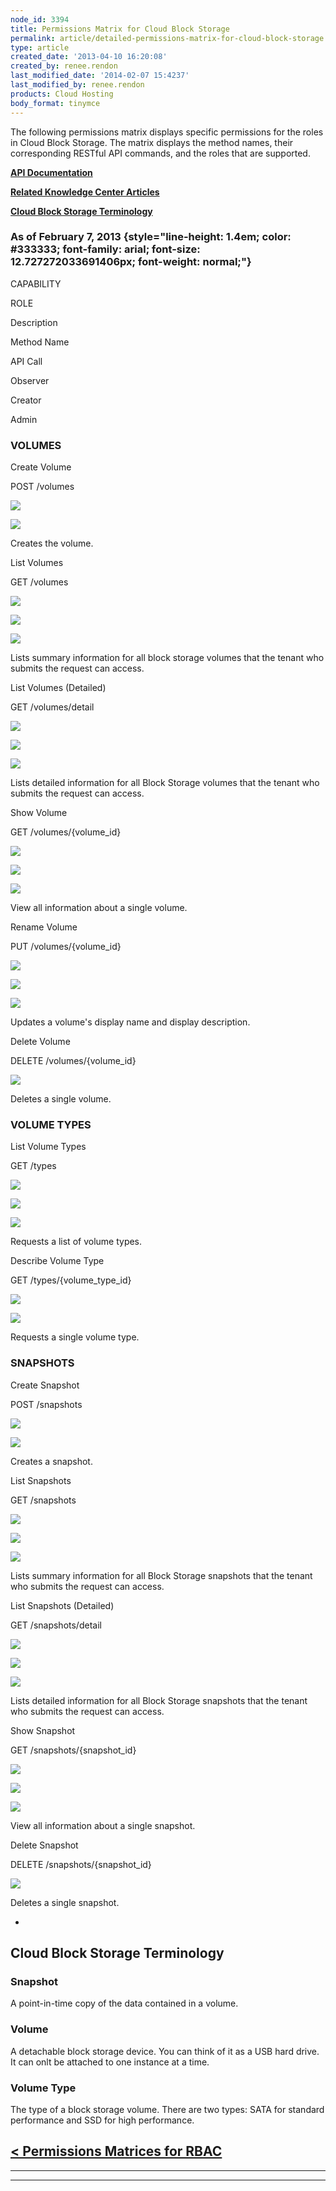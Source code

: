 ```yaml
---
node_id: 3394
title: Permissions Matrix for Cloud Block Storage
permalink: article/detailed-permissions-matrix-for-cloud-block-storage
type: article
created_date: '2013-04-10 16:20:08'
created_by: renee.rendon
last_modified_date: '2014-02-07 15:4237'
last_modified_by: renee.rendon
products: Cloud Hosting
body_format: tinymce
---
```


The following permissions matrix displays specific permissions for the
roles in Cloud Block Storage. The matrix displays the method names,
their corresponding RESTful API commands, and the roles that are
supported.  

**[API Documentation](http://docs.rackspace.com/)**

**[Related Knowledge Center
Articles](http://www.rackspace.com/knowledge_center/cloud-hosting)**

**[Cloud Block Storage Terminology](#blockstorage)**

### As of February 7, 2013 {style="line-height: 1.4em; color: #333333; font-family: arial; font-size: 12.727272033691406px; font-weight: normal;"}

CAPABILITY

ROLE

Description

Method Name

API Call

Observer

Creator

Admin

 

### VOLUMES

Create Volume

POST /volumes

 

![](/knowledge_center/sites/default/files/field/image/green%20checkmark_7.png)

![](/knowledge_center/sites/default/files/field/image/green%20checkmark_7.png)

Creates the volume. 

 

List Volumes

GET /volumes

![](/knowledge_center/sites/default/files/field/image/green%20checkmark_7.png)

![](/knowledge_center/sites/default/files/field/image/green%20checkmark_7.png)

![](/knowledge_center/sites/default/files/field/image/green%20checkmark_7.png)

Lists summary information for all block storage volumes that the tenant
who submits the request can access.

 

List Volumes (Detailed)

GET /volumes/detail

![](/knowledge_center/sites/default/files/field/image/green%20checkmark_7.png)

![](/knowledge_center/sites/default/files/field/image/green%20checkmark_7.png)

![](/knowledge_center/sites/default/files/field/image/green%20checkmark_7.png)

Lists detailed information for all Block Storage volumes that the tenant
who submits the request can access.

 

Show Volume

GET /volumes/{volume\_id}

![](/knowledge_center/sites/default/files/field/image/green%20checkmark_7.png)

![](/knowledge_center/sites/default/files/field/image/green%20checkmark_7.png)

![](/knowledge_center/sites/default/files/field/image/green%20checkmark_7.png)

View all information about a single volume.

 

Rename Volume

PUT /volumes/{volume\_id}

![](/knowledge_center/sites/default/files/field/image/green%20checkmark_7.png)

![](/knowledge_center/sites/default/files/field/image/green%20checkmark_7.png)

![](/knowledge_center/sites/default/files/field/image/green%20checkmark_7.png)

Updates a volume's display name and display description.

 

Delete Volume

DELETE /volumes/{volume\_id}

 

 

![](/knowledge_center/sites/default/files/field/image/green%20checkmark_7.png)

Deletes a single volume. 

 

### VOLUME TYPES

List Volume Types

GET /types

![](/knowledge_center/sites/default/files/field/image/green%20checkmark_7.png)

![](/knowledge_center/sites/default/files/field/image/green%20checkmark_7.png)

![](/knowledge_center/sites/default/files/field/image/green%20checkmark_7.png)

Requests a list of volume types. 

 

Describe Volume Type

GET /types/{volume\_type\_id}

 

![](/knowledge_center/sites/default/files/field/image/green%20checkmark_7.png)

![](/knowledge_center/sites/default/files/field/image/green%20checkmark_7.png)

Requests a single volume type. 

 

### SNAPSHOTS

Create Snapshot

POST /snapshots

 

![](/knowledge_center/sites/default/files/field/image/green%20checkmark_7.png)

![](/knowledge_center/sites/default/files/field/image/green%20checkmark_7.png)

Creates a snapshot. 

 

List Snapshots

GET /snapshots

![](/knowledge_center/sites/default/files/field/image/green%20checkmark_7.png)

![](/knowledge_center/sites/default/files/field/image/green%20checkmark_7.png)

![](/knowledge_center/sites/default/files/field/image/green%20checkmark_7.png)

Lists summary information for all Block Storage snapshots that the
tenant who submits the request can access.

 

List Snapshots (Detailed)

GET /snapshots/detail

![](/knowledge_center/sites/default/files/field/image/green%20checkmark_7.png)

![](/knowledge_center/sites/default/files/field/image/green%20checkmark_7.png)

![](/knowledge_center/sites/default/files/field/image/green%20checkmark_7.png)

Lists detailed information for all Block Storage snapshots that the
tenant who submits the request can access.

 

Show Snapshot

GET /snapshots/{snapshot\_id}

![](/knowledge_center/sites/default/files/field/image/green%20checkmark_7.png)

![](/knowledge_center/sites/default/files/field/image/green%20checkmark_7.png)

![](/knowledge_center/sites/default/files/field/image/green%20checkmark_7.png)

View all information about a single snapshot.

 

Delete Snapshot

DELETE /snapshots/{snapshot\_id}

 

 

![](/knowledge_center/sites/default/files/field/image/green%20checkmark_7.png)

Deletes a single snapshot. 

 

 
-

Cloud Block Storage Terminology
-------------------------------

### Snapshot

A point-in-time copy of the data contained in a volume.

### Volume

A detachable block storage device. You can think of it as a USB hard
drive. It can onlt be attached to one instance at a time.

### Volume Type

The type of a block storage volume. There are two types: SATA for
standard performance and SSD for high performance.

[\< Permissions Matrices for RBAC](http://www.rackspace.com/knowledge_center/article/permissions-matrix-for-role-based-access-control-rbac)
-------------------------------------------------------------------------------------------------------------------------------------------

** **

** **



